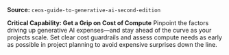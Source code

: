 **Source:** `ceos-guide-to-generative-ai-second-edition`

**Critical Capability: Get a Grip on Cost of Compute**
Pinpoint the factors driving up generative AI expenses—and stay ahead of the curve as your projects scale. Set clear cost guardrails and assess compute needs as early as possible in project planning to avoid expensive surprises down the line.
